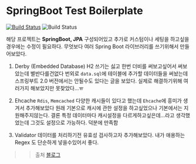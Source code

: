 # SpringBoot Test Boilerplate
[![Build Status](https://travis-ci.org/Joon-S/springboot-test-boilerplate.svg?branch=master)](https://travis-ci.org/Joon-S/springboot-test-boilerplate)
![Build Status](https://img.shields.io/github/license/Joon-S/springboot-test-boilerplate)

해당 프로젝트는 __SpringBoot, JPA__ 구성되어있고 추가로 커스텀이나 세팅을 하고싶을경우에는 수정이 필요하다.
무엇보다 여러 Spring Boot 라이브러리를 쓰기위해서 만들어보았다.

1. Derby (Embedded Database)
H2 쓰기는 싫고 한번 더비를 써보고싶어서 써보았는데 별반다를건없다 번외로 `data.sql`에 테이블에 추가할 데이터들을 써놨는데
스프링부트 2.0 버전에서는 안될수도 있다는 글을 보았다. 실제로 해결하기위해 여러가지 해보았지만 못찾았다...ㅠ

2. Ehcache
`Rdis`, `Memcached` 다양한 캐시들이 있다고 했는데 `Ehcache`에 흥미가 생겨서 추가해보았다 원래 기본으로 캐시에 관한 설정을
하고싶었으나 기본에서는 지원해주지않는다. 결론 특정 데이터마다 캐시설정을 다르게하고싶은데...라고 생각했었는데 그것도 설정으로 가능하다.
덕분에 만족함

3. Validator
데이터를 처리하기전 유효성 검사하고자 추가해보았다. 내가 애용하는 Regex 도 단순하게 넣을수있어서 좋다.
>> 출처 [블로그](https://engkimbs.tistory.com/728)

```

